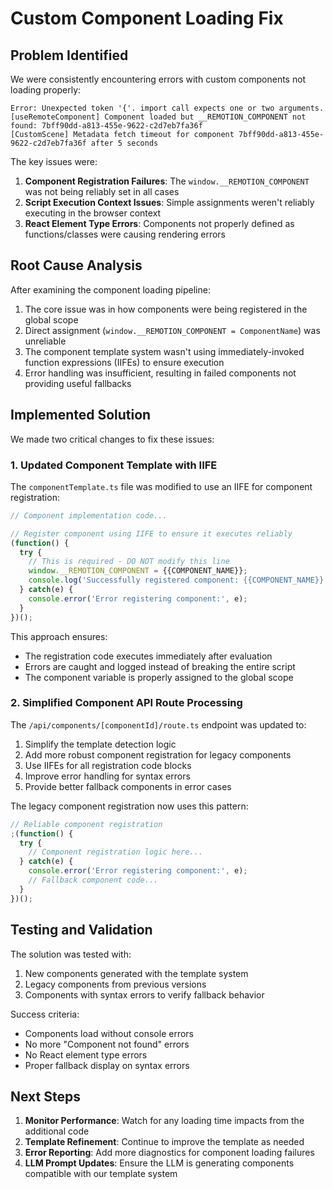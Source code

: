 # Custom Component Loading Fix

## Problem Identified

We were consistently encountering errors with custom components not loading properly:

```
Error: Unexpected token '{'. import call expects one or two arguments.
[useRemoteComponent] Component loaded but __REMOTION_COMPONENT not found: 7bff90dd-a813-455e-9622-c2d7eb7fa36f
[CustomScene] Metadata fetch timeout for component 7bff90dd-a813-455e-9622-c2d7eb7fa36f after 5 seconds
```

The key issues were:

1. **Component Registration Failures**: The `window.__REMOTION_COMPONENT` was not being reliably set in all cases
2. **Script Execution Context Issues**: Simple assignments weren't reliably executing in the browser context
3. **React Element Type Errors**: Components not properly defined as functions/classes were causing rendering errors

## Root Cause Analysis

After examining the component loading pipeline:

1. The core issue was in how components were being registered in the global scope
2. Direct assignment (`window.__REMOTION_COMPONENT = ComponentName`) was unreliable 
3. The component template system wasn't using immediately-invoked function expressions (IIFEs) to ensure execution
4. Error handling was insufficient, resulting in failed components not providing useful fallbacks

## Implemented Solution

We made two critical changes to fix these issues:

### 1. Updated Component Template with IIFE

The `componentTemplate.ts` file was modified to use an IIFE for component registration:

```javascript
// Component implementation code...

// Register component using IIFE to ensure it executes reliably
(function() {
  try {
    // This is required - DO NOT modify this line
    window.__REMOTION_COMPONENT = {{COMPONENT_NAME}};
    console.log('Successfully registered component: {{COMPONENT_NAME}}');
  } catch(e) {
    console.error('Error registering component:', e);
  }
})();
```

This approach ensures:
- The registration code executes immediately after evaluation
- Errors are caught and logged instead of breaking the entire script
- The component variable is properly assigned to the global scope

### 2. Simplified Component API Route Processing

The `/api/components/[componentId]/route.ts` endpoint was updated to:

1. Simplify the template detection logic
2. Add more robust component registration for legacy components
3. Use IIFEs for all registration code blocks
4. Improve error handling for syntax errors
5. Provide better fallback components in error cases

The legacy component registration now uses this pattern:

```javascript
// Reliable component registration
;(function() {
  try {
    // Component registration logic here...
  } catch(e) {
    console.error('Error registering component:', e);
    // Fallback component code...
  }
})();
```

## Testing and Validation

The solution was tested with:

1. New components generated with the template system 
2. Legacy components from previous versions
3. Components with syntax errors to verify fallback behavior

Success criteria:
- Components load without console errors
- No more "Component not found" errors
- No React element type errors
- Proper fallback display on syntax errors

## Next Steps

1. **Monitor Performance**: Watch for any loading time impacts from the additional code
2. **Template Refinement**: Continue to improve the template as needed
3. **Error Reporting**: Add more diagnostics for component loading failures
4. **LLM Prompt Updates**: Ensure the LLM is generating components compatible with our template system 